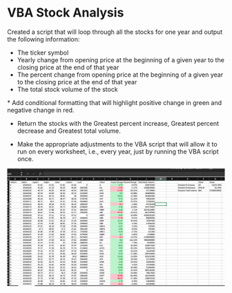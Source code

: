 # VBA Stock Analysis #

Created a script that will loop through all the stocks for one year and output the following information:
<ul> 
   <li> The ticker symbol </li>
   <li>Yearly change from opening price at the beginning of a given year to the closing price at the end of that year </li>
   <li> The percent change from opening price at the beginning of a given year to the closing price at the end of that year </li>
   <li>The total stock volume of the stock </li>
 </ul>
* Add conditional formatting that will highlight positive change in green and negative change in red.

* Return the stocks with the Greatest percent increase, Greatest percent decrease and Greatest total volume.

* Make the appropriate adjustments to the VBA script that will allow it to run on every worksheet, i.e., every year, just by running the VBA script once.

<img src="Results 2016.png" alt="results">

